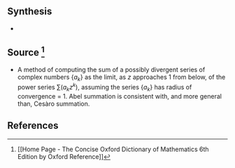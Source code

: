 ## Synthesis
- 
## Source [^1]
- A method of computing the sum of a possibly divergent series of complex numbers $\{a_k\}$ as the limit, as $z$ approaches 1 from below, of the power series $\sum(a_kz^k)$, assuming the series $\{a_k\}$ has radius of convergence = 1. Abel summation is consistent with, and more general than, Cesàro summation.
## References

[^1]: [[Home Page - The Concise Oxford Dictionary of Mathematics 6th Edition by Oxford Reference]]